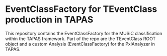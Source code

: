 # EventClassFactory for TEventClass production in TAPAS

This repository contains the EventClassFactory for the MUSiC classification
within the TAPAS framework.
Part of the repo are the TEventClass ROOT object and a custom Analysis (EventClassFactory)
for the PxlAnalyzer in TAPAS.

